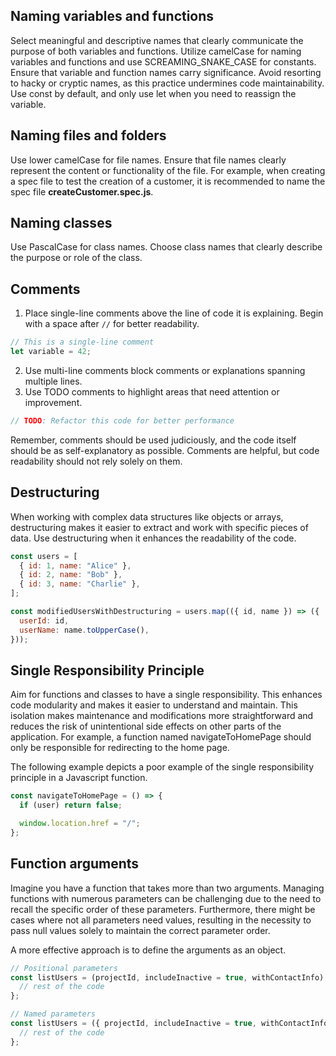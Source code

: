 ## Naming variables and functions

Select meaningful and descriptive names that clearly communicate the purpose of both variables and functions. Utilize camelCase for naming variables and functions and use SCREAMING_SNAKE_CASE for constants. Ensure that variable and function names carry significance. Avoid resorting to hacky or cryptic names, as this practice undermines code maintainability. Use const by default, and only use let when you need to reassign the variable.

## Naming files and folders

Use lower camelCase for file names. Ensure that file names clearly represent the content or functionality of the file. For example, when creating a spec file to test the creation of a customer, it is recommended to name the spec file **createCustomer.spec.js**.

## Naming classes

Use PascalCase for class names. Choose class names that clearly describe the purpose or role of the class.

## Comments

1. Place single-line comments above the line of code it is explaining.
   Begin with a space after `//` for better readability.

```js
// This is a single-line comment
let variable = 42;
```

2. Use multi-line comments block comments or explanations spanning multiple lines.
3. Use TODO comments to highlight areas that need attention or improvement.

```js
// TODO: Refactor this code for better performance
```

Remember, comments should be used judiciously, and the code itself should be as self-explanatory as possible. Comments are helpful, but code readability should not rely solely on them.

## Destructuring

When working with complex data structures like objects or arrays, destructuring makes it easier to extract and work with specific pieces of data. Use destructuring when it enhances the readability of the code.

```js
const users = [
  { id: 1, name: "Alice" },
  { id: 2, name: "Bob" },
  { id: 3, name: "Charlie" },
];

const modifiedUsersWithDestructuring = users.map(({ id, name }) => ({
  userId: id,
  userName: name.toUpperCase(),
}));
```

## Single Responsibility Principle

Aim for functions and classes to have a single responsibility. This enhances code modularity and makes it easier to understand and maintain. This isolation makes maintenance and modifications more straightforward and reduces the risk of unintentional side effects on other parts of the application.
For example, a function named navigateToHomePage should only be responsible for redirecting to the home page.

The following example depicts a poor example of the single responsibility principle in a Javascript function.

```js
const navigateToHomePage = () => {
  if (user) return false;

  window.location.href = "/";
};
```

## Function arguments

Imagine you have a function that takes more than two arguments. Managing functions with numerous parameters can be challenging due to the need to recall the specific order of these parameters. Furthermore, there might be cases where not all parameters need values, resulting in the necessity to pass null values solely to maintain the correct parameter order.

A more effective approach is to define the arguments as an object.

```js
// Positional parameters
const listUsers = (projectId, includeInactive = true, withContactInfo) => {
  // rest of the code
};

// Named parameters
const listUsers = ({ projectId, includeInactive = true, withContactInfo }) => {
  // rest of the code
};
```
